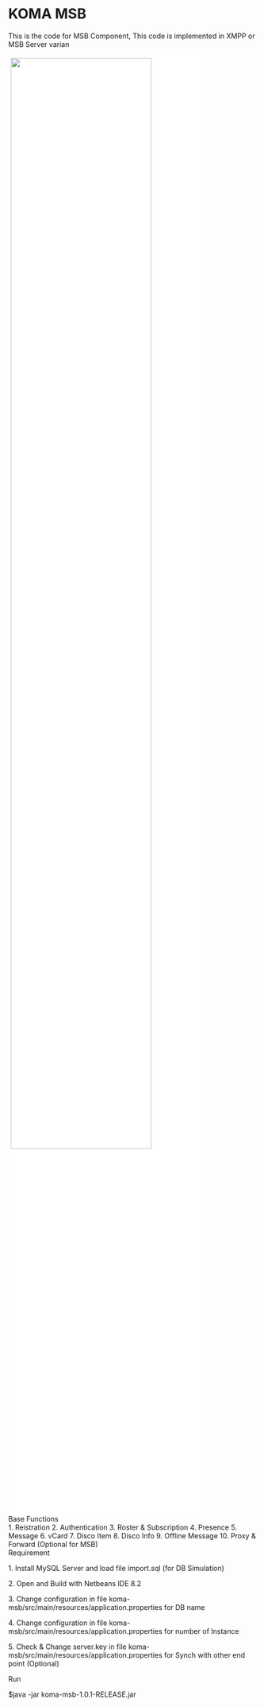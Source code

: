 <div class="pagehead">
  <h1>KOMA MSB</h1>
  <p>This is the code for MSB Component, This code is implemented in XMPP or MSB Server varian</p>
</div>
<div class="box-shadow-medium p-3">
<img style="padding:5px;background-color: #fff;border-radius: 5px;" src="https://user-images.githubusercontent.com/15040338/87261252-d5169700-c4df-11ea-8b65-a8a40024242b.JPG" width="75%">
</div>
<div class="Subhead">
  <div class="Subhead-heading">Base Functions</div>
  <a>1. Reistration</a>
  <a>2. Authentication</a>
  <a>3. Roster & Subscription</a>
  <a>4. Presence</a>
  <a>5. Message</a>
  <a>6. vCard</a>
  <a>7. Disco Item</a>
  <a>8. Disco Info</a>
  <a>9. Offline Message</a>
  <a>10. Proxy & Forward (Optional for MSB)</a>
</div>
<div class="Subhead">
  <div class="Subhead-heading">Requirement</div>
  <p>1. Install MySQL Server and load file import.sql (for DB Simulation)</p>
  <p>2. Open and Build with Netbeans IDE 8.2</p>
  <p>3. Change configuration in file koma-msb/src/main/resources/application.properties for DB name</p>
  <p>4. Change configuration in file koma-msb/src/main/resources/application.properties for number of Instance</p>
  <p>5. Check & Change server.key in file koma-msb/src/main/resources/application.properties for Synch with other end point (Optional)</p>
</div>
<div class="Subhead">
  <div class="Subhead-heading">Run</div>
  <p>$java -jar koma-msb-1.0.1-RELEASE.jar<p>
</div>
